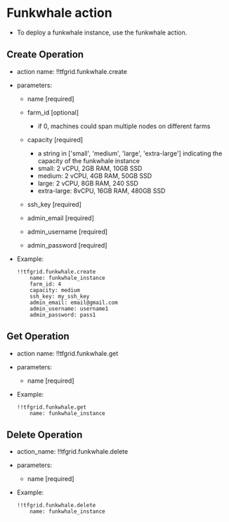 # Funkwhale action

- To deploy a funkwhale instance, use the funkwhale action.

## Create Operation

- action name: !!tfgrid.funkwhale.create
- parameters:
  - name [required]
  - farm_id [optional]
    - if 0, machines could span multiple nodes on different farms
  - capacity [required]
    - a string in ['small', 'medium', 'large', 'extra-large'] indicating the capacity of the funkwhale instance
    - small: 2 vCPU, 2GB RAM, 10GB SSD
    - medium: 2 vCPU, 4GB RAM, 50GB SSD
    - large: 2 vCPU, 8GB RAM, 240 SSD
    - extra-large: 8vCPU, 16GB RAM, 480GB SSD
  
  - ssh_key [required]
  - admin_email [required]
  - admin_username [required]
  - admin_password [required]

- Example:
  
  ```
  !!tfgrid.funkwhale.create
      name: funkwhale_instance
      farm_id: 4
      capacity: medium
      ssh_key: my_ssh_key
      admin_email: email@gmail.com
      admin_username: username1
      admin_password: pass1
  ```

## Get Operation

- action name: !!tfgrid.funkwhale.get
- parameters:
  - name [required]

- Example:
  
  ```
  !!tfgrid.funkwhale.get
      name: funkwhale_instance
  ```

## Delete Operation

- action_name: !!tfgrid.funkwhale.delete
- parameters:
  - name [required]

- Example:
  
  ```
  !!tfgrid.funkwhale.delete
      name: funkwhale_instance
  ```
